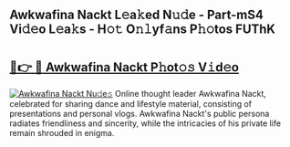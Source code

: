 ## Awkwafina Nackt L𝚎a𝚔ed N𝚞𝚍e - Part-mS4 Vi𝚍𝚎o L𝚎a𝚔s - H𝚘𝚝 O𝚗𝚕yf𝚊ns P𝚑𝚘tos FUThK

# <h2><a href="http://kf3wyc.oniu.top/?m=Awkwafina+Nackt">🔗👉 🔴 Awkwafina Nackt P𝚑ot𝚘𝚜 V𝚒d𝚎o</a></h2>

[![Awkwafina Nackt Nu𝚍e𝚜](https://i.imgur.com/0qMVB7G.gif)](http://kf3wyc.oniu.top/?m=Awkwafina+Nackt)
Online thought leader Awkwafina Nackt, celebrated for sharing dance and lifestyle material, consisting of presentations and personal vlogs. Awkwafina Nackt's public persona radiates friendliness and sincerity, while the intricacies of his private life remain shrouded in enigma.  
